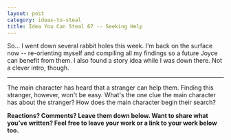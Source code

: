 ```yaml
---
layout: post
category: ideas-to-steal
title: Idea You Can Steal 67 -- Seeking Help
---
```


So... I went down several rabbit holes this week. I'm back on the surface now -- re-orienting myself and compiling all my findings so a future Joyce can benefit from them. I also found a story idea while I was down there. Not a clever intro, though.

<!--excerpt-->

---------------------------------------

The main character has heard that a stranger can help them. Finding this stranger, however, won't be easy. What's the one clue the main character has about the stranger? How does the main character begin their search?

**Reactions? Comments? Leave them down below. Want to share what you’ve written? Feel free to leave your work or a link to your work below too.**
